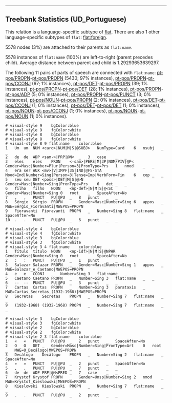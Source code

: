 

--------------------------------------------------------------------------------

## Treebank Statistics (UD_Portuguese)

This relation is a language-specific subtype of [flat]().
There are also 1 other language-specific subtypes of `flat`: [flat:foreign]().

5578 nodes (3%) are attached to their parents as `flat:name`.

5578 instances of `flat:name` (100%) are left-to-right (parent precedes child).
Average distance between parent and child is 1.29293653639297.

The following 11 pairs of parts of speech are connected with `flat:name`: [pt-pos/PROPN]()-[pt-pos/PROPN]() (5430; 97% instances), [pt-pos/PROPN]()-[pt-pos/CCONJ]() (67; 1% instances), [pt-pos/DET]()-[pt-pos/PROPN]() (39; 1% instances), [pt-pos/PROPN]()-[pt-pos/DET]() (28; 1% instances), [pt-pos/PROPN]()-[pt-pos/ADP]() (5; 0% instances), [pt-pos/PROPN]()-[pt-pos/PUNCT]() (3; 0% instances), [pt-pos/NOUN]()-[pt-pos/PROPN]() (2; 0% instances), [pt-pos/DET]()-[pt-pos/CCONJ]() (1; 0% instances), [pt-pos/DET]()-[pt-pos/DET]() (1; 0% instances), [pt-pos/NOUN]()-[pt-pos/CCONJ]() (1; 0% instances), [pt-pos/NOUN]()-[pt-pos/NOUN]() (1; 0% instances).


~~~ conllu
# visual-style 9	bgColor:blue
# visual-style 9	fgColor:white
# visual-style 8	bgColor:blue
# visual-style 8	fgColor:white
# visual-style 8 9 flat:name	color:blue
1	Um	um	NUM	<card>|NUM|M|S|@SUBJ>	NumType=Card	6	nsubj	_	_
2	de	de	ADP	<sam->|PRP|@N<	_	3	case	_	_
3	eles	eles	PRON	<-sam>|PERS|M|3P|NOM/PIV|@P<	Gender=Masc|Number=Plur|Person=3|PronType=Prs	1	nmod	_	_
4	era	ser	AUX	<mv>|V|IMPF|3S|IND|@FS-STA	Mood=Ind|Number=Sing|Person=3|Tense=Imp|VerbForm=Fin	6	cop	_	_
5	seu	seu	DET	<poss>|DET|M|S|@>N	Gender=Masc|Number=Sing|PronType=Prs	6	det	_	_
6	filho	filho	NOUN	<np-def>|N|M|S|@<SC	Gender=Masc|Number=Sing	0	root	_	SpaceAfter=No
7	,	,	PUNCT	PU|@PU	_	8	punct	_	_
8	Sérgio	Sérgio	PROPN	_	Gender=Masc|Number=Sing	6	appos	_	MWE=Sérgio_Fioravanti|MWEPOS=PROPN
9	Fioravanti	Fioravanti	PROPN	_	Number=Sing	8	flat:name	_	SpaceAfter=No
10	.	.	PUNCT	PU|@PU	_	6	punct	_	_

~~~


~~~ conllu
# visual-style 4	bgColor:blue
# visual-style 4	fgColor:white
# visual-style 3	bgColor:blue
# visual-style 3	fgColor:white
# visual-style 3 4 flat:name	color:blue
1	Título	título	NOUN	<np-idf>|N|M|S|@NPHR	Gender=Masc|Number=Sing	0	root	_	SpaceAfter=No
2	:	:	PUNCT	PU|@PU	_	1	punct	_	_
3	Salazar	Salazar	PROPN	_	Gender=Masc|Number=Sing	1	appos	_	MWE=Salazar_e_Caetano|MWEPOS=PROPN
4	e	e	CCONJ	_	Number=Sing	3	flat:name	_	_
5	Caetano	Caetano	PROPN	_	Number=Sing	3	flat:name	_	_
6	--	--	PUNCT	PU|@PU	_	3	punct	_	_
7	Cartas	Cartas	PROPN	_	Number=Sing	3	parataxis	_	MWE=Cartas_Secretas_(1932-1968)|MWEPOS=PROPN
8	Secretas	Secretas	PROPN	_	Number=Sing	7	flat:name	_	_
9	(1932-1968)	(1932-1968)	PROPN	_	Number=Sing	7	flat:name	_	_

~~~


~~~ conllu
# visual-style 3	bgColor:blue
# visual-style 3	fgColor:white
# visual-style 2	bgColor:blue
# visual-style 2	fgColor:white
# visual-style 2 3 flat:name	color:blue
1	«	«	PUNCT	PU|@PU	_	2	punct	_	SpaceAfter=No
2	O	O	DET	_	Gender=Masc|Number=Sing|PronType=Art	0	root	_	MWE=O_Decálogo|MWEPOS=PROPN
3	Decálogo	Decálogo	PROPN	_	Number=Sing	2	flat:name	_	SpaceAfter=No
4	»	»	PUNCT	PU|@PU	_	2	punct	_	SpaceAfter=No
5	,	,	PUNCT	PU|@PU	_	7	punct	_	_
6	de	de	ADP	PRP|@N<PRED	_	7	case	_	_
7	Krystof	Krystof	PROPN	_	Gender=Unsp|Number=Sing	2	nmod	_	MWE=Krystof_Kieslowski|MWEPOS=PROPN
8	Kieslowski	Kieslowski	PROPN	_	Number=Sing	7	flat:name	_	_
9	.	.	PUNCT	PU|@PU	_	2	punct	_	_

~~~


